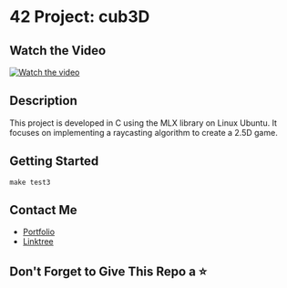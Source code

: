 # 42 Project: cub3D

## Watch the Video
[![Watch the video](https://andreianghi.ddns.net/Assets/img/progetti/Screenshot_37.png)](https://andreianghi.ddns.net/Assets/img/progetti/1725.webm)

## Description
This project is developed in C using the MLX library on Linux Ubuntu.
It focuses on implementing a raycasting algorithm to create a 2.5D game.

## Getting Started
```
make test3
```

## Contact Me
- [Portfolio](https://andreianghi.ddns.net)
- [Linktree](https://socialandreianghi.ddns.net)

## Don't Forget to Give This Repo a ⭐
